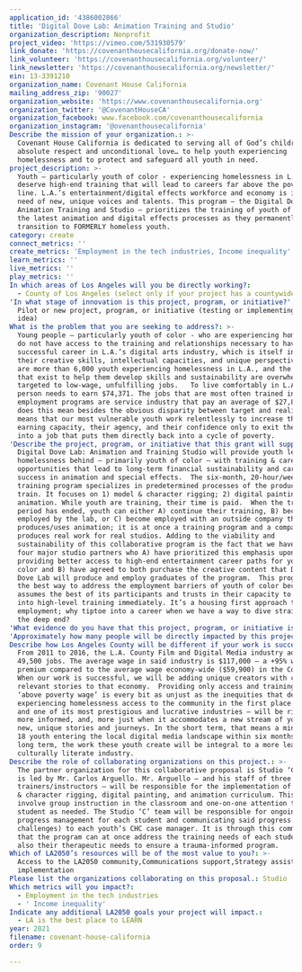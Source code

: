 ```yaml
---
application_id: '4386002866'
title: 'Digital Dove Lab: Animation Training and Studio'
organization_description: Nonprofit
project_video: 'https://vimeo.com/531930579'
link_donate: 'https://covenanthousecalifornia.org/donate-now/'
link_volunteer: 'https://covenanthousecalifornia.org/volunteer/'
link_newsletter: 'https://covenanthousecalifornia.org/newsletter/'
ein: 13-3391210
organization_name: Covenant House California
mailing_address_zip: '90027'
organization_website: 'https://www.covenanthousecalifornia.org'
organization_twitter: '@CovenantHouseCA'
organization_facebook: www.facebook.com/covenanthousecalifornia
organization_instagram: '@ovenanthousecalifornia'
Describe the mission of your organization.: >-
  Covenant House California is dedicated to serving all of God’s children with
  absolute respect and unconditional love… to help youth experiencing
  homelessness and to protect and safeguard all youth in need.
project_description: >-
  Youth – particularly youth of color - experiencing homelessness in L.A.
  deserve high-end training that will lead to careers far above the poverty
  line. L.A.’s entertainment/digital effects workforce and economy is in dire
  need of new, unique voices and talents. This program – the Digital Dove Lab:
  Animation Training and Studio – prioritizes the training of youth of color in
  the latest animation and digital effects processes as they permanently
  transition to FORMERLY homeless youth. 
category: create
connect_metrics: ''
create_metrics: 'Employment in the tech industries, Income inequality'
learn_metrics: ''
live_metrics: ''
play_metrics: ''
In which areas of Los Angeles will you be directly working?:
  - County of Los Angeles (select only if your project has a countywide benefit)
'In what stage of innovation is this project, program, or initiative?': >-
  Pilot or new project, program, or initiative (testing or implementing a new
  idea)
What is the problem that you are seeking to address?: >-
  Young people – particularly youth of color - who are experiencing homelessness
  do not have access to the training and relationships necessary to have a
  successful career in L.A.’s digital arts industry, which is itself in need of
  their creative skills, intellectual capacities, and unique perspectives. There
  are more than 6,000 youth experiencing homelessness in L.A., and the programs
  that exist to help them develop skills and sustainability are overwhelmingly
  targeted to low-wage, unfulfilling jobs.   To live comfortably in L.A., a
  person needs to earn $74,371. The jobs that are most often trained in
  employment programs are service industry that pay an average of $27,827. What
  does this mean besides the obvious disparity between target and reality? It
  means that our most vulnerable youth work relentlessly to increase their
  earning capacity, their agency, and their confidence only to exit the program
  into a job that puts them directly back into a cycle of poverty. 
'Describe the project, program, or initiative that this grant will support to address the problem identified.': >-
  Digital Dove Lab: Animation and Training Studio will provide youth leaving
  homelessness behind – primarily youth of color – with training & career
  opportunities that lead to long-term financial sustainability and career
  success in animation and special effects.  The six-month, 20-hour/week
  training program specializes in predetermined processes of the production
  train. It focuses on 1) model & character rigging; 2) digital painting; and 3)
  animation. While youth are training, their time is paid.  When the training
  period has ended, youth can either A) continue their training, B) become
  employed by the lab, or C) become employed with an outside company that
  produces/uses animation; it is at once a training program and a company that
  produces real work for real studios. Adding to the viability and
  sustainability of this collaborative program is the fact that we have secured
  four major studio partners who A) have prioritized this emphasis upon
  providing better access to high-end entertainment career paths for youth of
  color and B) have agreed to both purchase the creative content that Digital
  Dove Lab will produce and employ graduates of the program.  This program is
  the best way to address the employment barriers of youth of color because it
  assumes the best of its participants and trusts in their capacity to enter
  into high-level training immediately. It’s a housing first approach to
  employment; why tiptoe into a career when we have a way to dive straight into
  the deep end? 
'What evidence do you have that this project, program, or initiative is or will be successful, and how will you define and measure success?': "We will measure success as follows:  1)\tThe training portion of the program leads directly to employment. The objective is that 75% of participants will become fully employed by Digital Dove Lab – conducting its core work of model and character rigging, digital painting, and animation – after their six-month training period has ended. Further, we expect that 20% will become employed (most commonly via contract work) by outside agencies/production companies at the end of the training period).  2)\tA network of paying clients sustain and grow the program into perpetuity. This is a capstone objective for the program. We have already secured four major studio partners/clients who have committed to growing projects specifically for people of color. Their commitment to A) underwriting access to high end creative careers and B) purchasing the work they create make a visible statement to the larger community as well as supporting the sustainability of this program. "
'Approximately how many people will be directly impacted by this project, program, or initiative?': '36'
Describe how Los Angeles County will be different if your work is successful.: >-
  From 2011 to 2016, the L.A. County Film and Digital Media industry added
  49,500 jobs. The average wage in said industry is $117,000 – a +95% wage
  premium compared to the average wage economy-wide ($59,900) in the County.
  When our work is successful, we will be adding unique creators with culturally
  relevant stories to that economy.  Providing only access and training for jobs
  ‘above poverty wage’ is every bit as unjust as the inequities that deny youth
  experiencing homelessness access to the community in the first place. L.A. –
  and one of its most prestigious and lucrative industries – will be richer,
  more informed, and, more just when it accommodates a new stream of youth with
  new, unique stories and journeys. In the short term, that means a minimum of
  18 youth entering the local digital media landscape within six months. In the
  long term, the work these youth create will be integral to a more learned,
  culturally literate industry.  
Describe the role of collaborating organizations on this project.: >-
  The partner organization for this collaborative proposal is Studio ‘C’, which
  is led by Mr. Carlos Arguello. Mr. Arguello – and his staff of three
  trainers/instructors – will be responsible for the implementation of the model
  & character rigging, digital painting, and animation curriculum. This will
  involve group instruction in the classroom and one-on-one attention to each
  student as needed. The Studio ‘C’ team will be responsible for ongoing
  progress management for each student and communicating said progress (or
  challenges) to each youth’s CHC case manager. It is through this communication
  that the program can at once address the training needs of each student, but
  also their therapeutic needs to ensure a trauma-informed program.
Which of LA2050’s resources will be of the most value to you?: >-
  Access to the LA2050 community,Communications support,Strategy assistance and
  implementation
Please list the organizations collaborating on this proposal.: Studio 'C'
Which metrics will you impact?:
  - Employment in the tech industries
  - ' Income inequality'
Indicate any additional LA2050 goals your project will impact.:
  - LA is the best place to LEARN
year: 2021
filename: covenant-house-california
order: 9

---
```


